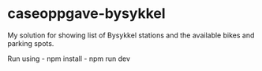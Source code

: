 # caseoppgave-bysykkel

My solution for showing list of Bysykkel stations and the available bikes and parking spots.

Run using - npm install 
          - npm run dev
